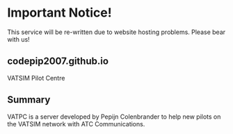 # Important Notice!
This service will be re-written due to website hosting problems. Please bear with us!

## codepip2007.github.io
VATSIM Pilot Centre

## Summary
VATPC is a server developed by Pepijn Colenbrander to help new pilots on the VATSIM network with ATC Communications.
